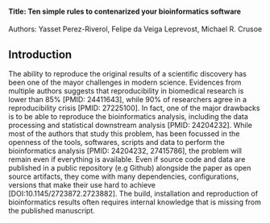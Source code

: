 #### Title: Ten simple rules to contenarized your bioinformatics software


Authors: Yasset Perez-Riverol, Felipe da Veiga Leprevost, Michael R. Crusoe


## Introduction

The ability to reproduce the original results of a scientific discovery has been one of the mayor challenges
in modern science. Evidences from multiple authors suggests that reproducibility in biomedical research is lower than 85% [PMID: 24411643], while 90% of researchers agree in a reproducibility crisis [PMID: 27225100]. In fact, one of the major drawbacks is to be able to reproduce the bioinformatics analysis, including the data processing and statistical downstream analysis [PMID: 24204232]. While most of the authors that study this problem, has been focussed in the openness of the tools, softwares, scripts and data to perform the bioinformatics analysis [PMID: 24204232, 27415786], the problem will remain even if everything is available. Even if source code and data are published in a public repository (e.g Github) alongside the paper as open source artifacts, they come with many dependencies, configurations, versions that make their use hard to achieve [DOI:10.1145/2723872.2723882]. The build, installation and reproduction of bioinformatics results often requires internal knowledge that is missing from the published manuscript.
